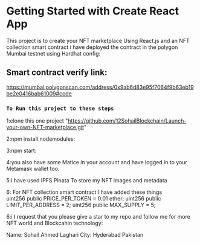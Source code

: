 # Getting Started with Create React App

This project is to create your NFT marketplace Using React.js and an NFT collection smart contract i have deployed the contract in the polygon Mumbai testnet using Hardhat config:

## Smart contract verify link:

https://mumbai.polygonscan.com/address/0x9ab6d83e95f7064f9b63eb19be2e0416bab61009#code

### `To Run this project to these steps`

1:clone this one project "https://github.com/12SohailBlockchain/Launch-your-own-NFT-marketplace.git"

2:npm install nodemodules:

3:npm start:

4:you also have some Matice in your account and have logged in to your Metamask wallet too.

5:i have used IPFS Pinata To store my NFT images and metadata

6: For NFT collection smart contract  I have added these things  
 uint256 public PRICE_PER_TOKEN = 0.01 ether;
uint256 public LIMIT_PER_ADDRESS = 2;
uint256 public MAX_SUPPLY  = 5;

6:i I request that you please give a star to my repo and follow me for more NFT world and Blockcahin technology:

Name: Sohail Ahmed Laghari
City: Hyderabad Pakistan


